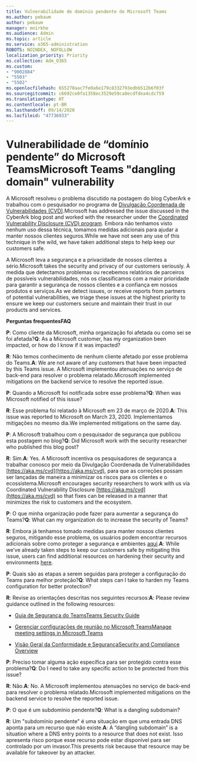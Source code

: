 ```yaml
---
title: Vulnerabilidade de domínio pendente do Microsoft Teams
ms.author: pebaum
author: pebaum
manager: mnirkhe
ms.audience: Admin
ms.topic: article
ms.service: o365-administration
ROBOTS: NOINDEX, NOFOLLOW
localization_priority: Priority
ms.collection: Adm_O365
ms.custom:
- "9002884"
- "5503"
- "5502"
ms.openlocfilehash: 655270aac7fe0a6e179c8332793edbb512b6f03f
ms.sourcegitcommit: c6692ce0fa1358ec3529e59ca0ecdfdea4cdc759
ms.translationtype: HT
ms.contentlocale: pt-BR
ms.lasthandoff: 09/14/2020
ms.locfileid: "47736933"
---
```

# <a name="microsoft-teams-dangling-domain-vulnerability"></a><span data-ttu-id="d019a-102">Vulnerabilidade de “domínio pendente” do Microsoft Teams</span><span class="sxs-lookup"><span data-stu-id="d019a-102">Microsoft Teams "dangling domain" vulnerability</span></span>

<span data-ttu-id="d019a-103">A Microsoft resolveu o problema discutido na postagem do blog CyberArk e trabalhou com o pesquisador no programa de [Divulgação Coordenada de Vulnerabilidades (CVD)](https://aka.ms/cvd).</span><span class="sxs-lookup"><span data-stu-id="d019a-103">Microsoft has addressed the issue discussed in the CyberArk blog post and worked with the researcher under the [Coordinated Vulnerability Disclosure (CVD) program](https://aka.ms/cvd).</span></span> <span data-ttu-id="d019a-104">Embora não tenhamos visto nenhum uso dessa técnica, tomamos medidas adicionais para ajudar a manter nossos clientes seguros.</span><span class="sxs-lookup"><span data-stu-id="d019a-104">While we have not seen any use of this technique in the wild, we have taken additional steps to help keep our customers safe.</span></span>

<span data-ttu-id="d019a-105">A Microsoft leva a segurança e a privacidade de nossos clientes a sério.</span><span class="sxs-lookup"><span data-stu-id="d019a-105">Microsoft takes the security and privacy of our customers seriously.</span></span> <span data-ttu-id="d019a-106">À medida que detectamos problemas ou recebemos relatórios de parceiros de possíveis vulnerabilidades, nós os classificamos com a maior prioridade para garantir a segurança de nossos clientes e a confiança em nossos produtos e serviços.</span><span class="sxs-lookup"><span data-stu-id="d019a-106">As we detect issues, or receive reports from partners of potential vulnerabilities, we triage these issues at the highest priority to ensure we keep our customers secure and maintain their trust in our products and services.</span></span>

<span data-ttu-id="d019a-107">**Perguntas frequentes**</span><span class="sxs-lookup"><span data-stu-id="d019a-107">**FAQ**</span></span>

<span data-ttu-id="d019a-108">**P**: Como cliente da Microsoft, minha organização foi afetada ou como sei se foi afetada?</span><span class="sxs-lookup"><span data-stu-id="d019a-108">**Q**: As a Microsoft customer, has my organization been impacted, or how do I know if it was impacted?</span></span>

<span data-ttu-id="d019a-109">**R**: Não temos conhecimento de nenhum cliente afetado por esse problema do Teams.</span><span class="sxs-lookup"><span data-stu-id="d019a-109">**A**: We are not aware of any customers that have been impacted by this Teams issue.</span></span> <span data-ttu-id="d019a-110">A Microsoft implementou atenuações no serviço de back-end para resolver o problema relatado.</span><span class="sxs-lookup"><span data-stu-id="d019a-110">Microsoft implemented mitigations on the backend service to resolve the reported issue.</span></span>

<span data-ttu-id="d019a-111">**P**: Quando a Microsoft foi notificada sobre esse problema?</span><span class="sxs-lookup"><span data-stu-id="d019a-111">**Q**: When was Microsoft notified of this issue?</span></span>

<span data-ttu-id="d019a-112">**R**: Esse problema foi relatado à Microsoft em 23 de março de 2020.</span><span class="sxs-lookup"><span data-stu-id="d019a-112">**A**: This issue was reported to Microsoft on March 23, 2020.</span></span> <span data-ttu-id="d019a-113">Implementamos mitigações no mesmo dia.</span><span class="sxs-lookup"><span data-stu-id="d019a-113">We implemented mitigations on the same day.</span></span>

<span data-ttu-id="d019a-114">**P**: A Microsoft trabalhou com o pesquisador de segurança que publicou esta postagem no blog?</span><span class="sxs-lookup"><span data-stu-id="d019a-114">**Q**: Did Microsoft work with the security researcher who published this blog post?</span></span>

<span data-ttu-id="d019a-115">**R**: Sim.</span><span class="sxs-lookup"><span data-stu-id="d019a-115">**A**: Yes.</span></span> <span data-ttu-id="d019a-116">A Microsoft incentiva os pesquisadores de segurança a trabalhar conosco por meio da Divulgação Coordenada de Vulnerabilidades [https://aka.ms/cvd](https://aka.ms/cvd), para que as correções possam ser lançadas de maneira a minimizar os riscos para os clientes e o ecossistema.</span><span class="sxs-lookup"><span data-stu-id="d019a-116">Microsoft encourages security researchers to work with us via Coordinated Vulnerability Disclosure [https://aka.ms/cvd](https://aka.ms/cvd) so that fixes can be released in a manner that minimizes the risk to customers and the ecosystem.</span></span>  

<span data-ttu-id="d019a-117">**P**: O que minha organização pode fazer para aumentar a segurança do Teams?</span><span class="sxs-lookup"><span data-stu-id="d019a-117">**Q**: What can my organization do to increase the security of Teams?</span></span>  

<span data-ttu-id="d019a-118">**R**: Embora já tenhamos tomado medidas para manter nossos clientes seguros, mitigando esse problema, os usuários podem encontrar recursos adicionais sobre como proteger a segurança e ambientes [aqui](https://www.microsoft.com/microsoft-365/blog/2020/04/06/it-professionals-privacy-security-microsoft-teams/).</span><span class="sxs-lookup"><span data-stu-id="d019a-118">**A**: While we’ve already taken steps to keep our customers safe by mitigating this issue, users can find additional resources on hardening their security and environments [here](https://www.microsoft.com/microsoft-365/blog/2020/04/06/it-professionals-privacy-security-microsoft-teams/).</span></span>  

<span data-ttu-id="d019a-119">**P**: Quais são as etapas a serem seguidas para proteger a configuração do Teams para melhor proteção?</span><span class="sxs-lookup"><span data-stu-id="d019a-119">**Q**: What steps can I take to harden my Teams configuration for better protection?</span></span>

<span data-ttu-id="d019a-120">**R**: Revise as orientações descritas nos seguintes recursos:</span><span class="sxs-lookup"><span data-stu-id="d019a-120">**A**: Please review guidance outlined in the following resources:</span></span> 

- [<span data-ttu-id="d019a-121">Guia de Segurança do Teams</span><span class="sxs-lookup"><span data-stu-id="d019a-121">Teams Security Guide</span></span>](https://docs.microsoft.com/microsoftteams/teams-security-guide)

- [<span data-ttu-id="d019a-122">Gerenciar configurações de reunião no Microsoft Teams</span><span class="sxs-lookup"><span data-stu-id="d019a-122">Manage meeting settings in Microsoft Teams</span></span>](https://docs.microsoft.com/microsoftteams/meeting-settings-in-teams)

- [<span data-ttu-id="d019a-123">Visão Geral da Conformidade e Segurança</span><span class="sxs-lookup"><span data-stu-id="d019a-123">Security and Compliance Overview</span></span>](https://docs.microsoft.com/microsoftteams/security-compliance-overview)

<span data-ttu-id="d019a-124">**P**: Preciso tomar alguma ação específica para ser protegido contra esse problema?</span><span class="sxs-lookup"><span data-stu-id="d019a-124">**Q**: Do I need to take any specific action to be protected from this issue?</span></span>

<span data-ttu-id="d019a-125">**R**: Não.</span><span class="sxs-lookup"><span data-stu-id="d019a-125">**A**: No.</span></span> <span data-ttu-id="d019a-126">A Microsoft implementou atenuações no serviço de back-end para resolver o problema relatado.</span><span class="sxs-lookup"><span data-stu-id="d019a-126">Microsoft implemented mitigations on the backend service to resolve the reported issue.</span></span>

<span data-ttu-id="d019a-127">**P**: O que é um subdomínio pendente?</span><span class="sxs-lookup"><span data-stu-id="d019a-127">**Q**: What is a dangling subdomain?</span></span>

<span data-ttu-id="d019a-128">**R**: Um "subdomínio pendente" é uma situação em que uma entrada DNS aponta para um recurso que não existe.</span><span class="sxs-lookup"><span data-stu-id="d019a-128">**A**:  A “dangling subdomain” is a situation where a DNS entry points to a resource that does not exist.</span></span>  <span data-ttu-id="d019a-129">Isso apresenta risco porque esse recurso pode estar disponível para ser controlado por um invasor.</span><span class="sxs-lookup"><span data-stu-id="d019a-129">This presents risk because that resource may be available for takeover by an attacker.</span></span>
